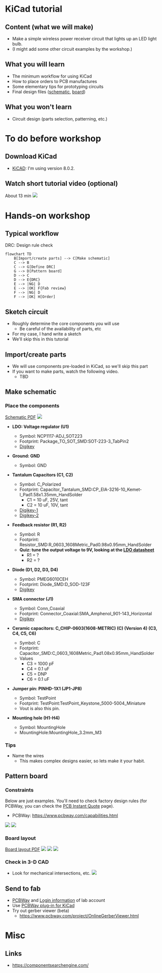 # KiCad tutorial

## Content (what we will make)
- Make a simple wireless power receiver circuit that lights up an LED light bulb.
- (I might add some other circuit examples by the workshop.)

## What you will learn
- The minimum workflow for using KiCad
- How to place orders to PCB manufactures
- Some elementary tips for prototyping circuits
- Final design files ([schematic](/KiCad/export/sch.pdf), [board](/KiCad/export/brd.pdf))

## What you won't learn
- Circuit design (parts selection, patterning, etc.)

# To do before workshop

## Download KiCad
- [KiCAD](https://www.kicad.org/): I'm using version 8.0.2.

## Watch short tutorial video (optional)
About 13 min
[![](https://img.youtube.com/vi/3FGNw28xBr0/0.jpg)](https://www.youtube.com/watch?v=3FGNw28xBr0)

# Hands-on workshop

## Typical workflow
DRC: Design rule check
```mermaid
flowchart TD
    B[Import/create parts] --> C[Make schematic]
    C --> B
    C --> G[Define DRC]
    G --> D[Pattern board]
    D --> C
    D --> E{DRC}
    E --> |NG| D
    E --> |OK| F{Fab review}
    F --> |NG| D
    F --> |OK| H[Order]
```

## Sketch circuit
- Roughly determine the core components you will use
    - Be careful of the availability of parts, etc
- For my case, I hand write a sketch
- We'll skip this in this tutorial

## Import/create parts
- We will use components pre-loaded in KiCad, so we'll skip this part
- If you want to make parts, watch the following video.
    - TBD

## Make schematic
### Place the components
[Schematic PDF](/KiCad/export/sch.pdf)
![](./img/schematic_done.png)
- **LDO: Voltage regulator (U1)**
    - Symbol: NCP1117-ADJ_SOT223
    - Footprint: Package_TO_SOT_SMD:SOT-223-3_TabPin2
    - [Digikey](https://www.digikey.jp/product-detail/ja/on-semiconductor/NCP1117STAT3G/NCP1117STAT3GOSCT-ND/1967218)

- **Ground: GND**
    - Symbol: GND

- **Tantalum Capacitors (C1, C2)**
    - Symbol: C_Polarized
    - Footprint: Capacitor_Tantalum_SMD:CP_EIA-3216-10_Kemet-I_Pad1.58x1.35mm_HandSolder
        - C1 = 10 uF, 25V, tant
        - C2 = 10 uF, 10V, tant
    - [Digikey-1](https://www.digikey.jp/ja/products/detail/kemet/T491A106M020AT/1739472)
    - [Digikey-2](https://www.digikey.jp/ja/products/detail/kemet/T491A106K010AT/818545)

- **Feedback resistor (R1, R2)**
    - Symbol: R
    - Footprint: Resistor_SMD:R_0603_1608Metric_Pad0.98x0.95mm_HandSolder
    - **Quiz: tune the output voltage to 9V, looking at the [LDO datasheet](https://www.onsemi.com/pdf/datasheet/ncp1117-d.pdf)**
        - R1 = ?
        - R2 = ?

- **Diode (D1, D2, D3, D4)**
    - Symbol: PMEG6010CEH
    - Footprint: Diode_SMD:D_SOD-123F
    - [Digikey](https://www.digikey.jp/product-detail/ja/nexperia-usa-inc/PMEG6010CEH-115/1727-3848-1-ND/1589917)

- **SMA connector (J1)**
    - Symbol: Conn_Coaxial
    - Footprint: Connector_Coaxial:SMA_Amphenol_901-143_Horizontal
    - [Digikey](https://www.digikey.jp/products/ja?keywords=60311002114501)

- **Ceramic capacitors: C_CHIP-0603(1608-METRIC) (C) (Version 4) (C3, C4, C5, C6)**
    - Symbol: C
    - Footprint: Capacitor_SMD:C_0603_1608Metric_Pad1.08x0.95mm_HandSolder
    - Values
        - C3 = 1000 pF
        - C4 = 0.1 uF
        - C5 = DNP
        - C6 = 0.1 uF

- **Jumper pin: PINHD-1X1 (JP1-JP8)**
    - Symbol: TestPoint
    - Footprint: TestPoint:TestPoint_Keystone_5000-5004_Miniature
    - Vout is also this pin.

- **Mounting hole (H1-H4)**
    - Symbol: MountingHole
    - MountingHole:MountingHole_3.2mm_M3

### Tips
- Name the wires
    - This makes complex designs easier, so lets make it your habit.

## Pattern board

### Constraints
Below are just examples. You'll need to check factory design rules (for PCBWay, you can check the [PCB Instant Quote](https://www.pcbway.com/orderonline.aspx) page).
- PCBWay: https://www.pcbway.com/capabilities.html

![](./img/board_setup.png)
![](./img/constraints.png)

### Board layout
[Board layout PDF](/KiCad/export/brd.pdf)
![](./img/board_before_layout.png)
![](./img/parts_place.png)
![](./img/board_layout.png)

### Check in 3-D CAD
- Look for mechanical intersections, etc.
![](./img/3d_view.png)

## Send to fab
- [PCBWay](https://www.pcbway.com/) and [Login information](https://sites.google.com/a/akg.t.u-tokyo.ac.jp/wiki) of lab account
- Use [PCBWay plug-in for KiCad](https://github.com/pcbway/PCBWay-Plug-in-for-Kicad)
- Try out gerber viewer (beta)
    - https://www.pcbway.com/project/OnlineGerberViewer.html

# Misc

## Links
- https://componentsearchengine.com/